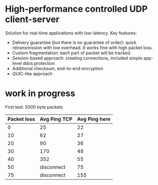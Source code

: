 # High-performance controlled UDP client-server

Solution for real-time applications with low-latency. Key features:
- Delivery guarantee (but there is no guarantee of order): quick retransmission with low overhead. It works fine with high packet loss.
- Custom fragmentation: each part of packet will be tracked.
- Session-based approach: creating connections, included simple app-level ddos protection
- Additional checksum, end-to-end encryption
- QUIC-like approach

# work in progress

First test: 5000 byte packets

| Packet loss | Avg Ping TCP | Avg Ping here  |
| ------------| -------------|----------------|
| 0           | 25           | 22             |
| 10          | 62           | 27             |
| 20          | 90           | 36             |
| 30          | 170          | 48             |
| 40          | 352          | 55             |
| 50          | disconnect   | 75             |
| 75          | disconnect   | 155            |
